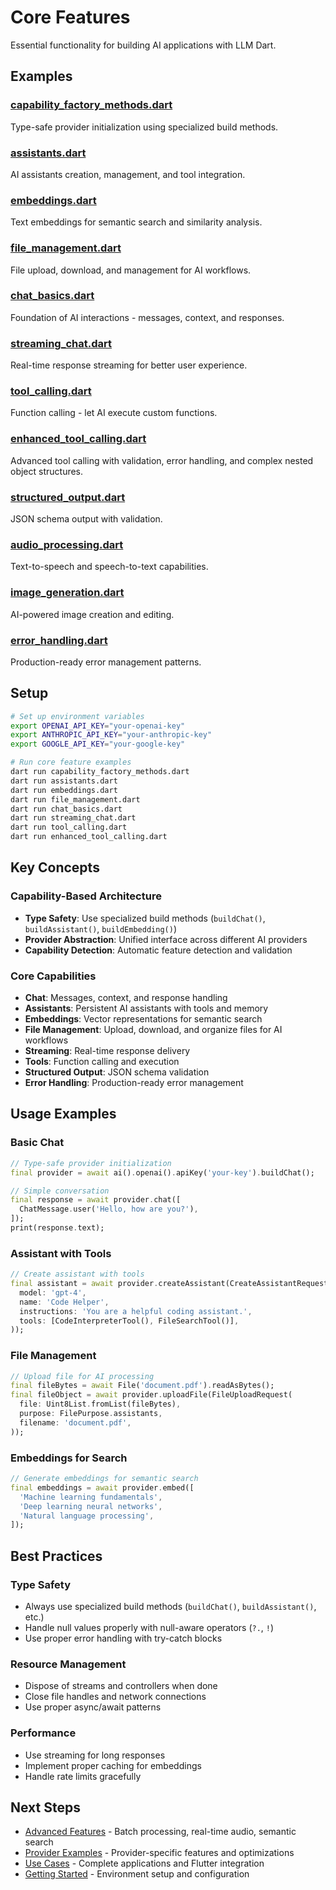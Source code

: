 # Core Features

Essential functionality for building AI applications with LLM Dart.

## Examples

### [capability_factory_methods.dart](capability_factory_methods.dart)
Type-safe provider initialization using specialized build methods.

### [assistants.dart](assistants.dart)
AI assistants creation, management, and tool integration.

### [embeddings.dart](embeddings.dart)
Text embeddings for semantic search and similarity analysis.

### [file_management.dart](file_management.dart)
File upload, download, and management for AI workflows.

### [chat_basics.dart](chat_basics.dart)
Foundation of AI interactions - messages, context, and responses.

### [streaming_chat.dart](streaming_chat.dart)
Real-time response streaming for better user experience.

### [tool_calling.dart](tool_calling.dart)
Function calling - let AI execute custom functions.

### [enhanced_tool_calling.dart](enhanced_tool_calling.dart)
Advanced tool calling with validation, error handling, and complex nested object structures.

### [structured_output.dart](structured_output.dart)
JSON schema output with validation.

### [audio_processing.dart](audio_processing.dart)
Text-to-speech and speech-to-text capabilities.

### [image_generation.dart](image_generation.dart)
AI-powered image creation and editing.

### [error_handling.dart](error_handling.dart)
Production-ready error management patterns.

## Setup

```bash
# Set up environment variables
export OPENAI_API_KEY="your-openai-key"
export ANTHROPIC_API_KEY="your-anthropic-key"
export GOOGLE_API_KEY="your-google-key"

# Run core feature examples
dart run capability_factory_methods.dart
dart run assistants.dart
dart run embeddings.dart
dart run file_management.dart
dart run chat_basics.dart
dart run streaming_chat.dart
dart run tool_calling.dart
dart run enhanced_tool_calling.dart
```

## Key Concepts

### Capability-Based Architecture
- **Type Safety**: Use specialized build methods (`buildChat()`, `buildAssistant()`, `buildEmbedding()`)
- **Provider Abstraction**: Unified interface across different AI providers
- **Capability Detection**: Automatic feature detection and validation

### Core Capabilities
- **Chat**: Messages, context, and response handling
- **Assistants**: Persistent AI assistants with tools and memory
- **Embeddings**: Vector representations for semantic search
- **File Management**: Upload, download, and organize files for AI workflows
- **Streaming**: Real-time response delivery
- **Tools**: Function calling and execution
- **Structured Output**: JSON schema validation
- **Error Handling**: Production-ready error management

## Usage Examples

### Basic Chat
```dart
// Type-safe provider initialization
final provider = await ai().openai().apiKey('your-key').buildChat();

// Simple conversation
final response = await provider.chat([
  ChatMessage.user('Hello, how are you?'),
]);
print(response.text);
```

### Assistant with Tools
```dart
// Create assistant with tools
final assistant = await provider.createAssistant(CreateAssistantRequest(
  model: 'gpt-4',
  name: 'Code Helper',
  instructions: 'You are a helpful coding assistant.',
  tools: [CodeInterpreterTool(), FileSearchTool()],
));
```

### File Management
```dart
// Upload file for AI processing
final fileBytes = await File('document.pdf').readAsBytes();
final fileObject = await provider.uploadFile(FileUploadRequest(
  file: Uint8List.fromList(fileBytes),
  purpose: FilePurpose.assistants,
  filename: 'document.pdf',
));
```

### Embeddings for Search
```dart
// Generate embeddings for semantic search
final embeddings = await provider.embed([
  'Machine learning fundamentals',
  'Deep learning neural networks',
  'Natural language processing',
]);
```

## Best Practices

### Type Safety
- Always use specialized build methods (`buildChat()`, `buildAssistant()`, etc.)
- Handle null values properly with null-aware operators (`?.`, `!`)
- Use proper error handling with try-catch blocks

### Resource Management
- Dispose of streams and controllers when done
- Close file handles and network connections
- Use proper async/await patterns

### Performance
- Use streaming for long responses
- Implement proper caching for embeddings
- Handle rate limits gracefully

## Next Steps

- [Advanced Features](../03_advanced_features/) - Batch processing, real-time audio, semantic search
- [Provider Examples](../04_providers/) - Provider-specific features and optimizations
- [Use Cases](../05_use_cases/) - Complete applications and Flutter integration
- [Getting Started](../01_getting_started/) - Environment setup and configuration
